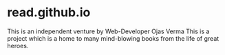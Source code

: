 # read.github.io
This is an independent venture by Web-Developer Ojas Verma
This is a project which is a home to many mind-blowing books from the life of great heroes.
